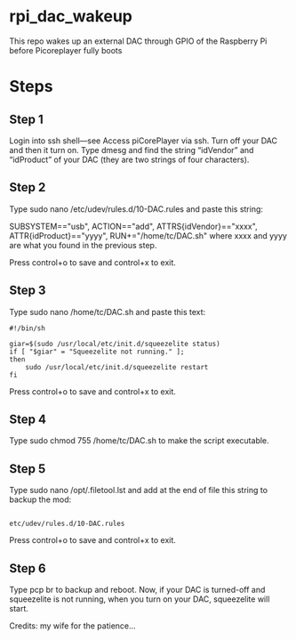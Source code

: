 # rpi_dac_wakeup
This repo wakes up an external DAC through GPIO of the Raspberry Pi before Picoreplayer fully boots


# Steps
## Step 1
Login into ssh shell—see Access piCorePlayer via ssh.
Turn off your DAC and then it turn on.
Type dmesg and find the string “idVendor” and “idProduct” of your DAC (they are two strings of four characters).

## Step 2
Type sudo nano /etc/udev/rules.d/10-DAC.rules and paste this string:

SUBSYSTEM=="usb", ACTION=="add", ATTRS{idVendor}=="xxxx", ATTR{idProduct}=="yyyy", RUN+="/home/tc/DAC.sh"
where xxxx and yyyy are what you found in the previous step.

Press control+o to save and control+x to exit.

## Step 3
Type sudo nano /home/tc/DAC.sh and paste this text:

```
#!/bin/sh

giar=$(sudo /usr/local/etc/init.d/squeezelite status)
if [ "$giar" = "Squeezelite not running." ];
then
	sudo /usr/local/etc/init.d/squeezelite restart
fi
```
Press control+o to save and control+x to exit.

## Step 4
Type sudo chmod 755 /home/tc/DAC.sh to make the script executable.

## Step 5
Type sudo nano /opt/.filetool.lst and add at the end of file this string to backup the mod:
```

etc/udev/rules.d/10-DAC.rules
```
Press control+o to save and control+x to exit.

## Step 6
Type pcp br to backup and reboot.
Now, if your DAC is turned-off and squeezelite is not running, when you turn on your DAC, squeezelite will start.

Credits: my wife for the patience…
